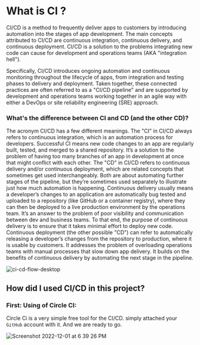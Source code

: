# What is CI ?
CI/CD is a method to frequently deliver apps to customers by introducing automation into the stages of app development. The main concepts attributed to CI/CD are continuous integration, continuous delivery, and continuous deployment. CI/CD is a solution to the problems integrating new code can cause for development and operations teams (AKA "integration hell").

Specifically, CI/CD introduces ongoing automation and continuous monitoring throughout the lifecycle of apps, from integration and testing phases to delivery and deployment. Taken together, these connected practices are often referred to as a "CI/CD pipeline" and are supported by development and operations teams working together in an agile way with either a DevOps or site reliability engineering (SRE) approach.

### What's the difference between CI and CD (and the other CD)?
The acronym CI/CD has a few different meanings. The "CI" in CI/CD always refers to continuous integration, which is an automation process for developers. Successful CI means new code changes to an app are regularly built, tested, and merged to a shared repository. It’s a solution to the problem of having too many branches of an app in development at once that might conflict with each other.
The "CD" in CI/CD refers to continuous delivery and/or continuous deployment, which are related concepts that sometimes get used interchangeably. Both are about automating further stages of the pipeline, but they’re sometimes used separately to illustrate just how much automation is happening.
Continuous delivery usually means a developer’s changes to an application are automatically bug tested and uploaded to a repository (like GitHub or a container registry), where they can then be deployed to a live production environment by the operations team. It’s an answer to the problem of poor visibility and communication between dev and business teams. To that end, the purpose of continuous delivery is to ensure that it takes minimal effort to deploy new code.
Continuous deployment (the other possible "CD") can refer to automatically releasing a developer’s changes from the repository to production, where it is usable by customers. It addresses the problem of overloading operations teams with manual processes that slow down app delivery. It builds on the benefits of continuous delivery by automating the next stage in the pipeline.

![ci-cd-flow-desktop](https://user-images.githubusercontent.com/64021350/205131745-f1ebcadd-b162-4012-92c2-63b1f0ddac69.png)


## How did I used CI/CD in this project?

### First: Using of Circle CI:

Circle Ci is a very simple free tool for the CI/CD. simply attached your `GitHub` account with it. And we are ready to go.

![Screenshot 2022-12-01 at 6 39 26 PM](https://user-images.githubusercontent.com/64021350/205122766-31a6adb4-aa20-4104-8ba6-930ae4fdf904.png)


